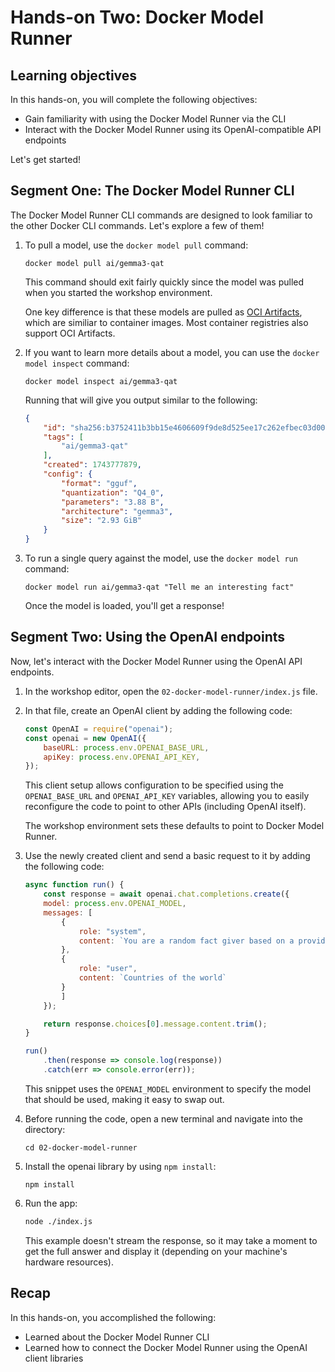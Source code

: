 # Hands-on Two: Docker Model Runner

## Learning objectives

In this hands-on, you will complete the following objectives:

- Gain familiarity with using the Docker Model Runner via the CLI
- Interact with the Docker Model Runner using its OpenAI-compatible API endpoints

Let's get started!


## Segment One: The Docker Model Runner CLI

The Docker Model Runner CLI commands are designed to look familiar to the other Docker CLI commands. Let's explore a few of them!

1. To pull a model, use the `docker model pull` command:

    ```console
    docker model pull ai/gemma3-qat
    ```

    This command should exit fairly quickly since the model was pulled when you started the workshop environment.

    One key difference is that these models are pulled as [OCI Artifacts](https://docs.docker.com/docker-hub/repos/manage/hub-images/oci-artifacts/), which are similiar to container images. Most container registries also support OCI Artifacts.

2. If you want to learn more details about a model, you can use the `docker model inspect` command:

    ```console
    docker model inspect ai/gemma3-qat
    ```

    Running that will give you output similar to the following:

    ```json
    {
        "id": "sha256:b3752411b3bb15e4606609f9de8d525ee17c262efbec03d003d557edb1ae9b85",
        "tags": [
            "ai/gemma3-qat"
        ],
        "created": 1743777879,
        "config": {
            "format": "gguf",
            "quantization": "Q4_0",
            "parameters": "3.88 B",
            "architecture": "gemma3",
            "size": "2.93 GiB"
        }
    }
    ```

3. To run a single query against the model, use the `docker model run` command:

    ```console
    docker model run ai/gemma3-qat "Tell me an interesting fact"
    ```

    Once the model is loaded, you'll get a response!


## Segment Two: Using the OpenAI endpoints

Now, let's interact with the Docker Model Runner using the OpenAI API endpoints.

1. In the workshop editor, open the `02-docker-model-runner/index.js` file.

2. In that file, create an OpenAI client by adding the following code:

    ```javascript
    const OpenAI = require("openai");
    const openai = new OpenAI({
        baseURL: process.env.OPENAI_BASE_URL,
        apiKey: process.env.OPENAI_API_KEY,
    });
    ```

    This client setup allows configuration to be specified using the `OPENAI_BASE_URL` and `OPENAI_API_KEY` variables, allowing you to easily reconfigure the code to point to other APIs (including OpenAI itself).

    The workshop environment sets these defaults to point to Docker Model Runner.

3. Use the newly created client and send a basic request to it by adding the following code:

    ```javascript
    async function run() {
        const response = await openai.chat.completions.create({
        model: process.env.OPENAI_MODEL,
        messages: [
            {
                role: "system",
                content: `You are a random fact giver based on a provided topic. Give one random fact and make it fun and interesting!`
            },
            {
                role: "user",
                content: `Countries of the world`
            }
            ]
        });
    
        return response.choices[0].message.content.trim();
    }

    run()
        .then(response => console.log(response))
        .catch(err => console.error(err));
    ```

    This snippet uses the `OPENAI_MODEL` environment to specify the model that should be used, making it easy to swap out.

4. Before running the code, open a new terminal and navigate into the directory:

    ```console
    cd 02-docker-model-runner
    ```

5. Install the openai library by using `npm install`:

    ```console
    npm install
    ```

6. Run the app:

    ```bash
    node ./index.js
    ```

    This example doesn't stream the response, so it may take a moment to get the full answer and display it (depending on your machine's hardware resources).

## Recap

In this hands-on, you accomplished the following:

- Learned about the Docker Model Runner CLI
- Learned how to connect the Docker Model Runner using the OpenAI client libraries
